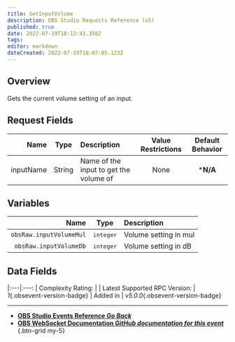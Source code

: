 ```yaml
---
title: GetInputVolume
description: OBS Studio Requests Reference (v5)
published: true
date: 2022-07-19T18:12:43.356Z
tags: 
editor: markdown
dateCreated: 2022-07-19T18:07:05.123Z
---
```


## Overview
Gets the current volume setting of an input.

## Request Fields
Name | Type | Description | Value Restrictions | Default Behavior |
----:|:----:|:------------|:------------------:|:----------------:|
inputName | String | Name of the input to get the volume of	 | None | ***N/A**

## Variables
Name | Type | Description | 
----:|:----:|:------------|
`obsRaw.inputVolumeMul` | <kbd>integer</kbd> | Volume setting in mul
`obsRaw.inputVolumeDb` | <kbd>integer</kbd> | Volume setting in dB

## Data Fields
|:---|:---:
| Complexity Rating: | <span class="stars stars--3"></span>
| Latest Supported RPC Version: | *1*{.obsevent-version-badge}
| Added in | *v5.0.0*{.obsevent-version-badge}

---

- [<i class="mdi mdi-chevron-left"></i>**OBS Studio Events Reference *Go Back***](/en/Broadcasters/OBS/Raw/v5Events)
- [<i class="mdi mdi-github"></i> **OBS WebSocket Documentation *GitHub documentation for this event***](https://github.com/obsproject/obs-websocket/blob/master/docs/generated/protocol.md#scenecreated)
{.btn-grid my-5}